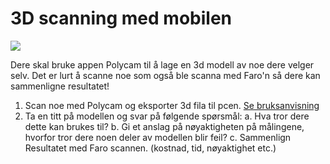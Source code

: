 # 3D scanning med mobilen

![](../bilder/frukt.png)

Dere skal bruke appen Polycam til å lage en 3d modell av noe dere velger selv. Det er lurt å scanne noe som også ble scanna med Faro'n så dere kan sammenligne resultatet!

1. Scan noe med Polycam og eksporter 3d fila til pcen. [Se bruksanvisning](../bruksanvisninger/polycam.html)
2. Ta en titt på modellen og svar på følgende spørsmål:
    a. Hva tror dere dette kan brukes til?
	b. Gi et anslag på nøyaktigheten på målingene, hvorfor tror dere noen deler av modellen blir feil?
	c. Sammenlign Resultatet med Faro scannen. (kostnad, tid, nøyaktighet etc.)